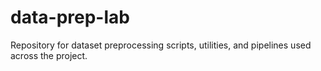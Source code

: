 # data-prep-lab

Repository for dataset preprocessing scripts, utilities, and pipelines
used across the project.
